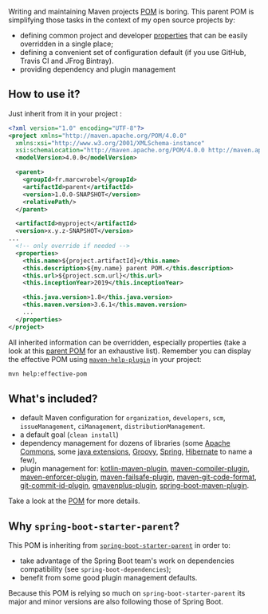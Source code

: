 Writing and maintaining Maven projects
[POM](https://maven.apache.org/guides/introduction/introduction-to-the-pom.html)
is boring. This parent POM is simplifying those tasks in the context of my open source projects by:
* defining common project and developer
  [properties](https://books.sonatype.com/mvnref-book/reference/resource-filtering-sect-properties.html)
  that can be easily overridden in a single place;
* defining a convenient set of configuration default (if you use GitHub, Travis CI and JFrog
  Bintray).
* providing dependency and plugin management



## How to use it?
Just inherit from it in your project :
```xml
<?xml version="1.0" encoding="UTF-8"?>
<project xmlns="http://maven.apache.org/POM/4.0.0"
  xmlns:xsi="http://www.w3.org/2001/XMLSchema-instance"
  xsi:schemaLocation="http://maven.apache.org/POM/4.0.0 http://maven.apache.org/xsd/maven-4.0.0.xsd">
  <modelVersion>4.0.0</modelVersion>

  <parent>
    <groupId>fr.marcwrobel</groupId>
    <artifactId>parent</artifactId>
    <version>1.0.0-SNAPSHOT</version>
    <relativePath/>
  </parent>

  <artifactId>myproject</artifactId>
  <version>x.y.z-SNAPSHOT</version>
...
  <!-- only override if needed -->
  <properties>
    <this.name>${project.artifactId}</this.name>
    <this.description>${my.name} parent POM.</this.description>
    <this.url>${project.scm.url}</this.url>
    <this.inceptionYear>2019</this.inceptionYear>

    <this.java.version>1.8</this.java.version>
    <this.maven.version>3.6.1</this.maven.version>
    ...
  </properties>
</project>
```

All inherited information can be overridden, especially properties (take a look at
this [parent POM](pom.xml) for an exhaustive list). Remember you can display the effective POM using
[`maven-help-plugin`](https://maven.apache.org/plugins/maven-help-plugin/effective-pom-mojo.html) in
your project:
```bash
mvn help:effective-pom
```



## What's included?
* default Maven configuration for `organization`, `developers`, `scm`, `issueManagement`,
  `ciManagement`, `distributionManagement`.
* a default goal (`clean install`)
* dependency management for dozens of libraries (some [Apache Commons](https://commons.apache.org),
  some [java extensions](https://www.jcp.org/), [Groovy](http://www.groovy-lang.org/),
  [Spring](https://spring.io/), [Hibernate](https://hibernate.org/) to name a few),
* plugin management for:
  [kotlin-maven-plugin](https://kotlinlang.org/docs/reference/using-maven.html),
  [maven-compiler-plugin](https://maven.apache.org/plugins/maven-compiler-plugin/),
  [maven-enforcer-plugin](https://maven.apache.org/enforcer/maven-enforcer-plugin/),
  [maven-failsafe-plugin](http://maven.apache.org/surefire/maven-failsafe-plugin/),
  [maven-git-code-format](https://github.com/Cosium/maven-git-code-format),
  [git-commit-id-plugin](https://github.com/git-commit-id/maven-git-commit-id-plugin),
  [gmavenplus-plugin](https://groovy.github.io/GMavenPlus/),
  [spring-boot-maven-plugin](https://docs.spring.io/spring-boot/docs/current/maven-plugin/index.html).

Take a look at the [POM](pom.xml) for more details.



## Why `spring-boot-starter-parent`?
This POM is inheriting from [`spring-boot-starter-parent`](https://spring.io/projects/spring-boot)
in order to:
* take advantage of the Spring Boot team's work on dependencies compatibility (see
  `spring-boot-dependencies`);
* benefit from some good plugin management defaults.

Because this POM is relying so much on `spring-boot-starter-parent` its major and minor versions are
also following those of Spring Boot.
